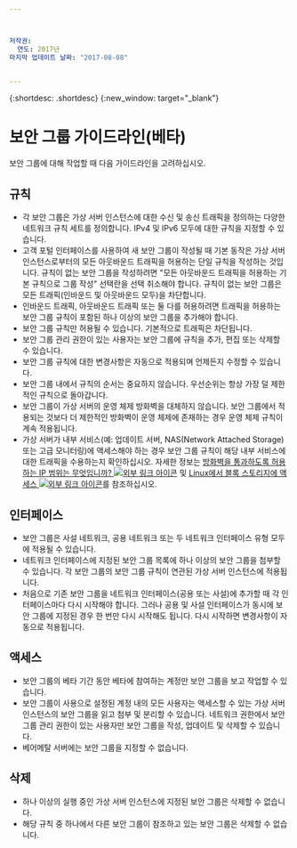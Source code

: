 ```yaml
---



저작권:
  연도: 2017년
마지막 업데이트 날짜: "2017-08-08"


---
```


{:shortdesc: .shortdesc}
{:new_window: target="_blank"}

# 보안 그룹 가이드라인(베타)
보안 그룹에 대해 작업할 때 다음 가이드라인을 고려하십시오.

## 규칙

* 각 보안 그룹은 가상 서버 인스턴스에 대한 수신 및 송신 트래픽을 정의하는 다양한 네트워크 규칙 세트를 정의합니다. IPv4 및 IPv6 모두에 대한 규칙을 지정할 수 있습니다.
* 고객 포털 인터페이스를 사용하여 새 보안 그룹이 작성될 때 기본 동작은 가상 서버 인스턴스로부터의 모든 아웃바운드 트래픽을 허용하는 단일 규칙을 작성하는 것입니다. 규칙이 없는 보안 그룹을 작성하려면 "모든 아웃바운드 트래픽을 허용하는 기본 규칙으로 그룹 작성" 선택란을 선택 취소해야 합니다. 규칙이 없는 보안 그룹은 모든 트래픽(인바운드 및 아웃바운드 모두)을 차단합니다.
* 인바운드 트래픽, 아웃바운드 트래픽 또는 둘 다를 허용하려면 트래픽을 허용하는 보안 그룹 규칙이 포함된 하나 이상의 보안 그룹을 추가해야 합니다. 
* 보안 그룹 규칙만 허용될 수 있습니다. 기본적으로 트래픽은 차단됩니다.
* 보안 그룹 관리 권한이 있는 사용자는 보안 그룹에 규칙을 추가, 편집 또는 삭제할 수 있습니다. 
* 보안 그룹 규칙에 대한 변경사항은 자동으로 적용되며 언제든지 수정할 수 있습니다.
* 보안 그룹 내에서 규칙의 순서는 중요하지 않습니다. 우선순위는 항상 가장 덜 제한적인 규칙으로 돌아갑니다.
* 보안 그룹이 가상 서버의 운영 체제 방화벽을 대체하지 않습니다. 보안 그룹에서 적용되는 것보다 더 제한적인 방화벽이 운영 체제에 존재하는 경우 운영 체제 규칙이 계속 적용됩니다.
* 가상 서버가 내부 서비스(예: 업데이트 서버, NAS(Network Attached Storage) 또는 고급 모니터링)에 액세스해야 하는 경우 보안 그룹 규칙이 해당 내부 서비스에 대한 트래픽을 수용하는지 확인하십시오. 자세한 정보는 [방화벽을 통과하도록 허용하는 IP 범위는 무엇입니까? ![외부 링크 아이콘](../../icons/launch-glyph.svg "외부 링크 아이콘")](https://knowledgelayer.softlayer.com/faqs/6#154) 및 [Linux에서 블록 스토리지에 액세스 ![외부 링크 아이콘](../../icons/launch-glyph.svg "외부 링크 아이콘")](https://knowledgelayer.softlayer.com/procedure/block-storage-linux)를 참조하십시오.

## 인터페이스

* 보안 그룹은 사설 네트워크, 공용 네트워크 또는 두 네트워크 인터페이스 유형 모두에 적용될 수 있습니다.
* 네트워크 인터페이스에 지정된 보안 그룹 목록에 하나 이상의 보안 그룹을 첨부할 수 있습니다. 각 보안 그룹의 보안 그룹 규칙이 연관된 가상 서버 인스턴스에 적용됩니다. 
* 처음으로 기존 보안 그룹을 네트워크 인터페이스(공용 또는 사설)에 추가할 때 각 인터페이스마다 다시 시작해야 합니다. 그러나 공용 및 사설 인터페이스가 동시에 보안 그룹에 지정된 경우 한 번만 다시 시작해도 됩니다. 다시 시작하면 변경사항이 자동으로 적용됩니다.

## 액세스

* 보안 그룹의 베타 기간 동안 베타에 참여하는 계정만 보안 그룹을 보고 작업할 수 있습니다. 
* 보안 그룹이 사용으로 설정된 계정 내의 모든 사용자는 액세스할 수 있는 가상 서버 인스턴스의 보안 그룹을 읽고 첨부 및 분리할 수 있습니다. 네트워크 권한에서 보안 그룹 관리 권한이 있는 사용자만 보안 그룹을 작성, 업데이트 및 삭제할 수 있습니다.
* 베어메탈 서버에는 보안 그룹을 지정할 수 없습니다.

## 삭제

* 하나 이상의 실행 중인 가상 서버 인스턴스에 지정된 보안 그룹은 삭제할 수 없습니다.
* 해당 규칙 중 하나에서 다른 보안 그룹이 참조하고 있는 보안 그룹은 삭제할 수 없습니다. 
